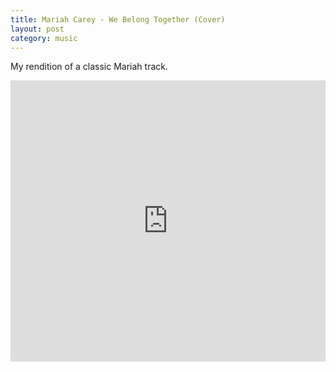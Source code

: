 ```yaml
---
title: Mariah Carey - We Belong Together (Cover)
layout: post
category: music
---
```


My rendition of a classic Mariah track.

<iframe width="100%" height="450" scrolling="no" frameborder="no" allow="autoplay" src="https://w.soundcloud.com/player/?url=https%3A//api.soundcloud.com/tracks/549332826&color=%233c7ccc&auto_play=false&hide_related=false&show_comments=true&show_user=true&show_reposts=false&show_teaser=true&visual=true"></iframe>